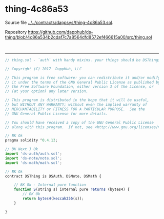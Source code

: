 # thing-4c86a53

Source file [../../contracts/dappsys/thing-4c86a53.sol](../../contracts/dappsys/thing-4c86a53.sol).

Repository https://github.com/dapphub/ds-thing/blob/4c86a534b2cdaf7c7a8564dfd8572ef466615a00/src/thing.sol

<br />

<hr />

```javascript
// thing.sol - `auth` with handy mixins. your things should be DSThings

// Copyright (C) 2017  DappHub, LLC

// This program is free software: you can redistribute it and/or modify
// it under the terms of the GNU General Public License as published by
// the Free Software Foundation, either version 3 of the License, or
// (at your option) any later version.

// This program is distributed in the hope that it will be useful,
// but WITHOUT ANY WARRANTY; without even the implied warranty of
// MERCHANTABILITY or FITNESS FOR A PARTICULAR PURPOSE.  See the
// GNU General Public License for more details.

// You should have received a copy of the GNU General Public License
// along with this program.  If not, see <http://www.gnu.org/licenses/>.

// BK Ok
pragma solidity ^0.4.13;

// BK Next 3 Ok
import 'ds-auth/auth.sol';
import 'ds-note/note.sol';
import 'ds-math/math.sol';

// BK Ok
contract DSThing is DSAuth, DSNote, DSMath {

    // BK Ok - Internal pure function
    function S(string s) internal pure returns (bytes4) {
        // BK Ok
        return bytes4(keccak256(s));
    }

}

```
